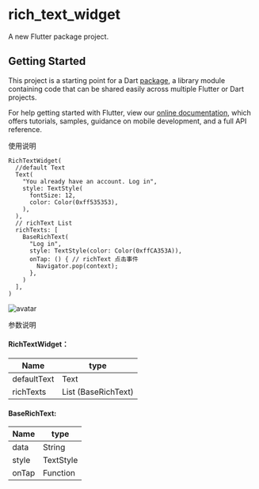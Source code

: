 # rich_text_widget

A new Flutter package project.

## Getting Started

This project is a starting point for a Dart
[package](https://flutter.dev/developing-packages/),
a library module containing code that can be shared easily across
multiple Flutter or Dart projects.

For help getting started with Flutter, view our 
[online documentation](https://flutter.dev/docs), which offers tutorials, 
samples, guidance on mobile development, and a full API reference.

使用说明
```
RichTextWidget(
  //default Text
  Text(
    "You already have an account. Log in",
    style: TextStyle(
      fontSize: 12,
      color: Color(0xff535353),
    ),
  ),
  // richText List
  richTexts: [
    BaseRichText(
      "Log in",
      style: TextStyle(color: Color(0xffCA353A)),
      onTap: () { // richText 点击事件
        Navigator.pop(context);
      },
    )
  ],
)

```
![avatar](https://upload-images.jianshu.io/upload_images/1350306-c734663f62e1cd49.jpg?imageMogr2/auto-orient/strip%7CimageView2/2/w/1240)

参数说明
 #### RichTextWidget：

| Name        | type              |
| ----------- | ----------------- |
| defaultText | Text              |
| richTexts   | List (BaseRichText)|

#### BaseRichText: 

| Name    | type      |
| ------- | --------- |
| data    | String    |
| style   | TextStyle |
| onTap   | Function  |
